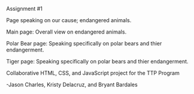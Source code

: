 Assignment #1

Page speaking on our cause; endangered animals. 

Main page: Overall view on endangered animals.

Polar Bear page: Speaking specifically on polar bears and thier endangerment.

Tiger page: Speaking specifically on polar bears and thier endangerment.

Collaborative HTML, CSS, and JavaScript project for the TTP Program

-Jason Charles, Kristy Delacruz, and Bryant Bardales 

